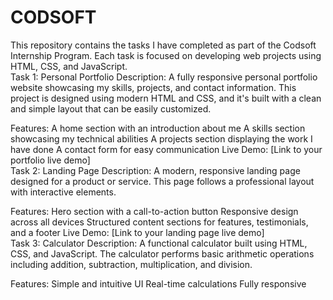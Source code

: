 # CODSOFT
This repository contains the tasks I have completed as part of the Codsoft Internship Program. Each task is focused on developing web projects using HTML, CSS, and JavaScript.
<br>
Task 1: Personal Portfolio
Description:
A fully responsive personal portfolio website showcasing my skills, projects, and contact information. This project is designed using modern HTML and CSS, and it's built with a clean and simple layout that can be easily customized.

Features:
A home section with an introduction about me
A skills section showcasing my technical abilities
A projects section displaying the work I have done
A contact form for easy communication
Live Demo: [Link to your portfolio live demo]
<br>
Task 2: Landing Page
Description:
A modern, responsive landing page designed for a product or service. This page follows a professional layout with interactive elements.

Features:
Hero section with a call-to-action button
Responsive design across all devices
Structured content sections for features, testimonials, and a footer
Live Demo: [Link to your landing page live demo]
<br>
Task 3: Calculator
Description:
A functional calculator built using HTML, CSS, and JavaScript. The calculator performs basic arithmetic operations including addition, subtraction, multiplication, and division.

Features:
Simple and intuitive UI
Real-time calculations
Fully responsive
